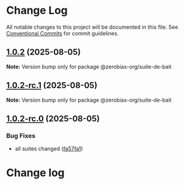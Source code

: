 # Change Log

All notable changes to this project will be documented in this file.
See [Conventional Commits](https://conventionalcommits.org) for commit guidelines.

## [1.0.2](https://github.com/zerobias-org/suite/compare/@zerobias-org/suite-de-bait@1.0.2-rc.1...@zerobias-org/suite-de-bait@1.0.2) (2025-08-05)

**Note:** Version bump only for package @zerobias-org/suite-de-bait





## [1.0.2-rc.1](https://github.com/zerobias-org/suite/compare/@zerobias-org/suite-de-bait@1.0.2-rc.0...@zerobias-org/suite-de-bait@1.0.2-rc.1) (2025-08-05)

**Note:** Version bump only for package @zerobias-org/suite-de-bait





## [1.0.2-rc.0](https://github.com/zerobias-org/suite/compare/@zerobias-org/suite-de-bait@1.0.1...@zerobias-org/suite-de-bait@1.0.2-rc.0) (2025-08-05)


### Bug Fixes

* all suites changed ([fa57fa1](https://github.com/zerobias-org/suite/commit/fa57fa1af7628003297df46b2d7740fe95bd2666))





# Change log
